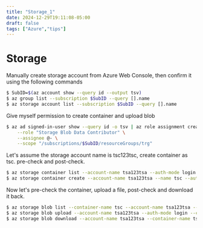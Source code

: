 ```yaml
---
title: "Storage_1"
date: 2024-12-29T19:11:08-05:00
draft: false
tags: ["Azure","tips"]
---
```



# Storage

Manually create storage account from Azure Web Console, then confirm it using the following commands
```bash
$ SubID=$(az account show --query id --output tsv)
$ az group list --subscription $SubID --query [].name
$ az storage account list --subscription $SubID --query [].name
```
Give myself permission to create container and upload blob
```bash
$ az ad signed-in-user show --query id -o tsv | az role assignment create \
    --role "Storage Blob Data Contributor" \
    --assignee @- \
    --scope "/subscriptions/$SubID/resourceGroups/trg"
```
Let's assume the storage account name is tsc123tsc, create container as tsc. pre-check and post-check.
```bash
$ az storage container list --account-name tsa123tsa --auth-mode login
$ az storage container create --account-name tsa123tsa --name tsc --auth-mode login
```
Now let's pre-check the container, upload a file, post-check and download it back.
```bash
$ az storage blob list --container-name tsc --account-name tsa123tsa --auth-mode login
$ az storage blob upload --account-name tsa123tsa --auth-mode login --container-name tsc --file README.md
$ az storage blob download --account-name tsa123tsa --container-name tsc --auth-mode login --name README.md --file DownloadedREADME.md
```
